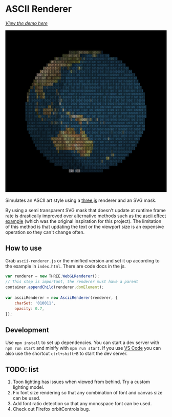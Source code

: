 # ASCII Renderer

[*View the demo here*][ascii-demo]

[![Earth demo](demo.png?raw=true)][ascii-demo]

Simulates an ASCII art style using a [three.js] renderer and an SVG mask.

By using a semi transparent SVG mask that doesn't update at runtime frame rate
is drastically improved over alternative methods such as [the ascii effect
example][ascii-effect-eg] (which was the original inspiration for this project).
The limitation of this method is that updating the text or the viewport size is
an expensive operation so they can't change often.

## How to use

Grab `ascii-renderer.js` or the minified version and set it up according to the
example in `index.html`. There are code docs in the js.

```js
var renderer = new THREE.WebGLRenderer();
// This step is important, the renderer must have a parent
container.appendChild(renderer.domElement);

var asciiRenderer = new AsciiRenderer(renderer, {
    charSet: '010011',
    opacity: 0.7,
});
```

## Development

Use `npm install` to set up dependencies. You can start a dev server with
`npm run start` and minify with `npm run start`. If you use [VS Code][vs-code]
you can also use the shortcut `ctrl+shift+B` to start the dev server.

## TODO: list

1. Toon lighting has issues when viewed from behind. Try a custom lighting model.
1. Fix font size rendering so that any combination of font and canvas size can be used.
1. Add font ratio detection so that any monospace font can be used.
1. Check out Firefox orbitControls bug.

[ascii-demo]: https://deovolentegames.github.io/ascii-renderer/
[three.js]: https://github.com/mrdoob/three.js
[ascii-effect-eg]: https://threejs.org/examples/?q=ascii#canvas_ascii_effect
[vs-code]: https://code.visualstudio.com/